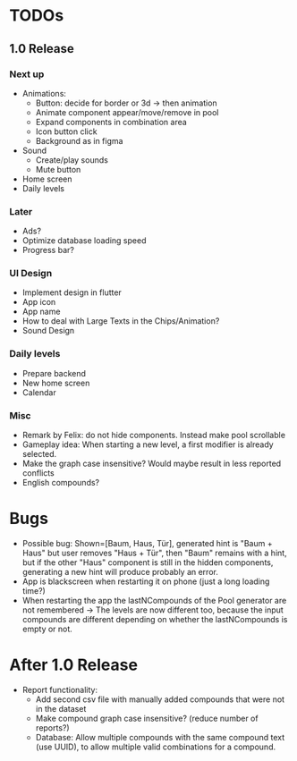 # TODOs    
## 1.0 Release
### Next up

- Animations:
  - Button: decide for border or 3d -> then animation
  - Animate component appear/move/remove in pool
  - Expand components in combination area
  - Icon button click
  - Background as in figma
- Sound
  - Create/play sounds
  - Mute button
- Home screen
- Daily levels

### Later
- Ads?
- Optimize database loading speed
- Progress bar?

### UI Design
- Implement design in flutter
- App icon
- App name
- How to deal with Large Texts in the Chips/Animation?
- Sound Design

### Daily levels
- Prepare backend
- New home screen
- Calendar

### Misc
- Remark by Felix: do not hide components. Instead make pool scrollable
- Gameplay idea: When starting a new level, a first modifier is already selected.
- Make the graph case insensitive? Would maybe result in less reported conflicts
- English compounds?

# Bugs
- Possible bug: Shown=[Baum, Haus, Tür], generated hint is "Baum + Haus" but user removes "Haus + Tür",
  then "Baum" remains with a hint, but if the other "Haus" component is still in the hidden components,
  generating a new hint will produce probably an error.
- App is blackscreen when restarting it on phone (just a long loading time?)
- When restarting the app the lastNCompounds of the Pool generator are not remembered
  -> The levels are now different too, because the input compounds are different depending on 
      whether the lastNCompounds is empty or not.

# After 1.0 Release
- Report functionality:
  - Add second csv file with manually added compounds that were not in the dataset
  - Make compound graph case insensitive? (reduce number of reports?)
  - Database: Allow multiple compounds with the same compound text (use UUID), to allow multiple 
    valid combinations for a compound.
